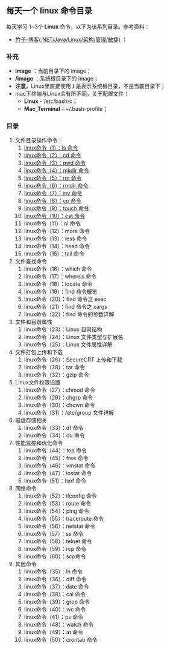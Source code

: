 ## 每天一个 linux 命令目录

每天学习 1~3个 **Linux** 命令，以下为该系列目录。参考资料：

- [竹子-博客(.NET/Java/Linux/架构/管理/敏捷)](https://www.cnblogs.com/peida/archive/2012/12/05/2803591.html "每天一个linux命令") ；

### 补充

- **image** ：当前目录下的 image；
- **/image** ：系统根目录下的 image；
- **注意**，Linux里直接使用 **/** 是表示系统根目录，不是当前目录下；
- mac下终端与Linux会有所不同，关于配置文件：
  - **Linux** - /etc/bashrc；
  - **Mac_Terminal** - ~/.bash-profile；

### 目录

1. 文件目录操作命令：
   1. [linux命令（1）：ls 命令](http://www.jianwill.cn/md/linux/ls.html)
   2. [linux命令（2）：cd 命令](http://www.jianwill.cn/md/linux/cd.html)
   3. [linux命令（3）：pwd 命令](http://www.jianwill.cn/md/linux/pwd.html)
   4. [linux命令（4）：mkdir 命令](http://www.jianwill.cn/md/linux/mkdir.html)
   5. [linux命令（5）：rm 命令](http://www.jianwill.cn/md/linux/rm.html)
   6. [linux命令（6）：rmdir 命令](http://www.jianwill.cn/md/linux/rmdir.html)
   7. [linux命令（7）：mv 命令](http://www.jianwill.cn/md/linux/mv.html)
   8. [linux命令（8）：cp 命令](http://www.jianwill.cn/md/linux/cp.html)
   9. [linux命令（9）：touch 命令](http://www.jianwill.cn/md/linux/touch.html)
   10. [linux命令（10）：cat 命令](http://www.jianwill.cn/md/linux/cat.html)
   11. linux命令（11）：nl 命令
   12. linux命令（12）：more 命令
   13. linux命令（13）：less 命令
   14. linux命令（14）：head 命令
   15. linux命令（15）：tail 命令
2. 文件查找命令
   1. linux命令（16）：which 命令
   2. linux命令（17）：whereis 命令
   3. linux命令（18）：locate 命令
   4. linux命令（19）：find 命令概览
   5. linux命令（20）：find 命令之 exec
   6. linux命令（21）：find 命令之 xargs
   7. linux命令（22）：find 命令的参数详解
3. 文件和目录属性
   1. linux命令（23）：Linux 目录结构
   2. linux命令（24）：Linux 文件类型与扩展名
   3. linux命令（25）：Linux 文件属性详解
4. 文件打包上传和下载
   1. linux命令（26）：SecureCRT 上传和下载
   2. linux命令（28）：tar 命令
   3. linux命令（32）：gzip 命令
5. Linux文件权限设置
   1. linux命令（27）：chmod 命令
   2. linux命令（29）：chgrp 命令
   3. linux命令（30）：chown 命令
   4. linux命令（31）：/etc/group 文件详解
6. 磁盘存储相关
   1. linux命令（33）：df 命令
   2. linux命令（34）：du 命令
7. 性能监控和优化命令
   1. linux命令（44）：top 命令
   2. linux命令（45）：free 命令
   3. linux命令（46）：vmstat 命令
   4. linux命令（47）：iostat 命令
   5. linux命令（51）：lsof 命令
8. 网络命令
   1. linux命令（52）：ifconfig 命令
   2. linux命令（53）：route 命令
   3. linux命令（54）：ping 命令
   4. linux命令（55）：traceroute 命令
   5. linux命令（56）：netstat 命令
   6. linux命令（57）：ss 命令
   7. linux命令（58）：telnet 命令
   8. linux命令（59）：rcp 命令
   9. linux命令（60）：scp命令
9. 其他命令
   1. linux命令（35）：ln 命令
   2. linux命令（36）：diff 命令
   3. linux命令（37）：date 命令
   4. linux命令（38）：cal 命令
   5. linux命令（39）：grep 命令
   6. linux命令（40）：wc 命令
   7. linux命令（41）：ps 命令
   8. linux命令（48）：watch 命令
   9. linux命令（49）：at 命令
   10. linux命令（50）：crontab 命令